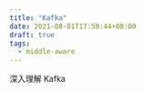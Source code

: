 ```yaml
---
title: "Kafka"
date: 2021-08-01T17:59:44+08:00
draft: true
tags:
  - middle-aware
---
```

深入理解 Kafka
